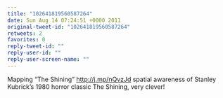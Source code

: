 ```yaml
---
title: "102641819560587264"
date: Sun Aug 14 07:24:51 +0000 2011
original-tweet-id: "102641819560587264"
retweets: 2
favorites: 0
reply-tweet-id: ""
reply-user-id: ""
reply-user-screen-name: ""
---
```

Mapping “The Shining”  http://j.mp/nQvzJd  spatial awareness of Stanley Kubrick’s 1980 horror classic The Shining, very clever!
